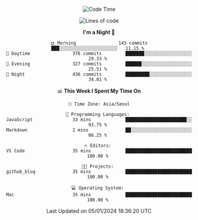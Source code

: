 <div align=center>
 
<!--START_SECTION:waka-->
![Code Time](http://img.shields.io/badge/Code%20Time-399%20hrs%2015%20mins-blue)

![Lines of code](https://img.shields.io/badge/From%20Hello%20World%20I%27ve%20Written-3.2%20million%20lines%20of%20code-blue)

**I'm a Night 🦉** 

```text
🌞 Morning                143 commits         ███░░░░░░░░░░░░░░░░░░░░░░   11.15 % 
🌆 Daytime                376 commits         ███████░░░░░░░░░░░░░░░░░░   29.33 % 
🌃 Evening                327 commits         ██████░░░░░░░░░░░░░░░░░░░   25.51 % 
🌙 Night                  436 commits         █████████░░░░░░░░░░░░░░░░   34.01 % 
```


📊 **This Week I Spent My Time On** 

```text
🕑︎ Time Zone: Asia/Seoul

💬 Programming Languages: 
JavaScript               33 mins             ███████████████████████░░   93.75 % 
Markdown                 2 mins              ██░░░░░░░░░░░░░░░░░░░░░░░   06.25 % 

🔥 Editors: 
VS Code                  35 mins             █████████████████████████   100.00 % 

🐱‍💻 Projects: 
github_blog              35 mins             █████████████████████████   100.00 % 

💻 Operating System: 
Mac                      35 mins             █████████████████████████   100.00 % 
```


 Last Updated on 05/01/2024 18:36:20 UTC
<!--END_SECTION:waka-->
 </div>
